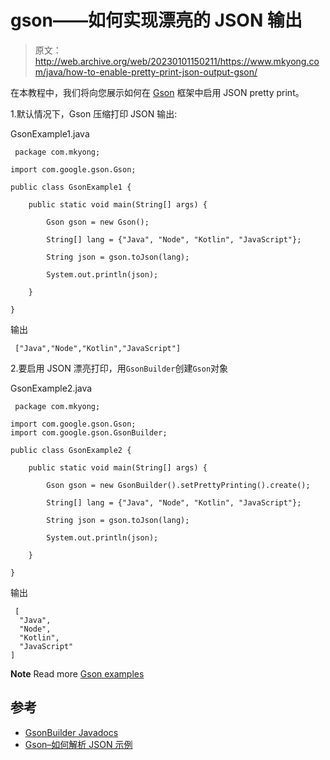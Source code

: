 # gson——如何实现漂亮的 JSON 输出

> 原文：<http://web.archive.org/web/20230101150211/https://www.mkyong.com/java/how-to-enable-pretty-print-json-output-gson/>

在本教程中，我们将向您展示如何在 [Gson](http://web.archive.org/web/20221117184233/https://github.com/google/gson) 框架中启用 JSON pretty print。

1.默认情况下，Gson 压缩打印 JSON 输出:

GsonExample1.java

```
 package com.mkyong;

import com.google.gson.Gson;

public class GsonExample1 {

    public static void main(String[] args) {

        Gson gson = new Gson();

        String[] lang = {"Java", "Node", "Kotlin", "JavaScript"};

        String json = gson.toJson(lang);

        System.out.println(json);

    }

} 
```

输出

```
 ["Java","Node","Kotlin","JavaScript"] 
```

2.要启用 JSON 漂亮打印，用`GsonBuilder`创建`Gson`对象

GsonExample2.java

```
 package com.mkyong;

import com.google.gson.Gson;
import com.google.gson.GsonBuilder;

public class GsonExample2 {

    public static void main(String[] args) {

        Gson gson = new GsonBuilder().setPrettyPrinting().create();

        String[] lang = {"Java", "Node", "Kotlin", "JavaScript"};

        String json = gson.toJson(lang);

        System.out.println(json);

    }

} 
```

输出

```
 [
  "Java",
  "Node",
  "Kotlin",
  "JavaScript"
] 
```

**Note**
Read more [Gson examples](http://web.archive.org/web/20221117184233/https://www.mkyong.com/java/how-to-parse-json-with-gson/)

## 参考

*   [GsonBuilder Javadocs](http://web.archive.org/web/20221117184233/https://google.github.io/gson/apidocs/com/google/gson/GsonBuilder.html)
*   [Gson–如何解析 JSON 示例](http://web.archive.org/web/20221117184233/https://www.mkyong.com/java/how-to-parse-json-with-gson/)

<input type="hidden" id="mkyong-current-postId" value="9934">